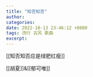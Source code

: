 ```yaml
---
title: "知否知否"
author: 
categories: 
date: 2022-10-13 23:46:12 +0800
tags: 流行 古风 歌曲
excerpt: 
---
```




[[知否知否应是绿肥红瘦]]


[[胡夏]]&[[郁可唯]]






